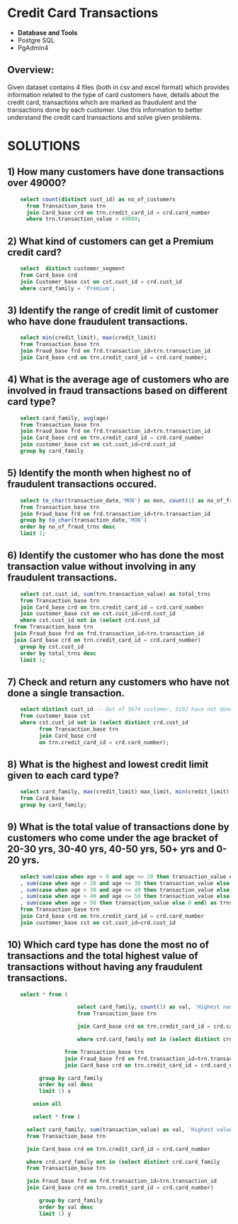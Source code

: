 # Credit Card Transactions
- **Database and Tools**
- Postgre SQL
- PgAdmin4

## Overview:

Given dataset contains 4 files (both in csv and excel format) which provides 
information related to the type of card customers have, details about the credit 
card, transactions which are marked as fraudulent and the transactions done by 
each customer. Use this information to better understand the credit card 
transactions and solve given problems.

# SOLUTIONS 

## 1) How many customers have done transactions over 49000?
```sql
    select count(distinct cust_id) as no_of_customers
	  from Transaction_base trn
	  join Card_base crd on trn.credit_card_id = crd.card_number
	  where trn.transaction_value > 49000;
```

## 2) What kind of customers can get a Premium credit card?
```sql
	select  distinct customer_segment
	from Card_base crd
	join Customer_base cst on cst.cust_id = crd.cust_id
	where card_family = 'Premium';
```

## 3) Identify the range of credit limit of customer who have done fraudulent transactions.
```sql
	select min(credit_limit), max(credit_limit)
	from Transaction_base trn
	join Fraud_base frd on frd.transaction_id=trn.transaction_id
	join Card_base crd on trn.credit_card_id = crd.card_number;
```

## 4) What is the average age of customers who are involved in fraud transactions based on different card type?
```sql
	select card_family, avg(age)
	from Transaction_base trn
	join Fraud_base frd on frd.transaction_id=trn.transaction_id
	join Card_base crd on trn.credit_card_id = crd.card_number
	join customer_base cst on cst.cust_id=crd.cust_id
	group by card_family
```

## 5) Identify the month when highest no of fraudulent transactions occured.
```sql
	select to_char(transaction_date,'MON') as mon, count(1) as no_of_fraud_trns
	from Transaction_base trn
	join Fraud_base frd on frd.transaction_id=trn.transaction_id
	group by to_char(transaction_date,'MON')
	order by no_of_fraud_trns desc
	limit 1;
```

## 6) Identify the customer who has done the most transaction value without involving in any fraudulent transactions.
```sql
	select cst.cust_id, sum(trn.transaction_value) as total_trns
	from Transaction_base trn
	join Card_base crd on trn.credit_card_id = crd.card_number
	join customer_base cst on cst.cust_id=crd.cust_id
	where cst.cust_id not in (select crd.cust_id
  from Transaction_base trn
  join Fraud_base frd on frd.transaction_id=trn.transaction_id
  join Card_base crd on trn.credit_card_id = crd.card_number)
	group by cst.cust_id
	order by total_trns desc 
	limit 1;
```

## 7) Check and return any customers who have not done a single transaction.
```sql
	select distinct cust_id -- Out of 5674 customer, 5192 have not done any trns.
	from customer_base cst 
	where cst.cust_id not in (select distinct crd.cust_id
          from Transaction_base trn
          join Card_base crd 
          on trn.credit_card_id = crd.card_number);
```

## 8) What is the highest and lowest credit limit given to each card type?
```sql
	select card_family, max(credit_limit) max_limit, min(credit_limit) min_limit
	from Card_base
	group by card_family;
```

## 9) What is the total value of transactions done by customers who come under the age bracket of 20-30 yrs, 30-40 yrs, 40-50 yrs, 50+ yrs and 0-20 yrs.
```sql
	select sum(case when age > 0 and age <= 20 then transaction_value else 0 end) as trns_value_0_to_20
	, sum(case when age > 20 and age <= 30 then transaction_value else 0 end) as trns_value_20_to_30
	, sum(case when age > 30 and age <= 40 then transaction_value else 0 end) as trns_value_30_to_40
	, sum(case when age > 40 and age <= 50 then transaction_value else 0 end) as trns_value_40_to_50
	, sum(case when age > 50 then transaction_value else 0 end) as trns_value_greater_than_50
	from Transaction_base trn
	join Card_base crd on trn.credit_card_id = crd.card_number
	join customer_base cst on cst.cust_id=crd.cust_id
```

## 10) Which card type has done the most no of transactions and the total highest value of transactions without having any fraudulent transactions.
```sql
	select * from (

		              select card_family, count(1) as val, 'Highest number of trns' desc
		              from Transaction_base trn

		              join Card_base crd on trn.credit_card_id = crd.card_number

		              where crd.card_family not in (select distinct crd.card_family -- Fraud trns is done by all card type

                  from Transaction_base trn
                  join Fraud_base frd on frd.transaction_id=trn.transaction_id
                  join Card_base crd on trn.credit_card_id = crd.card_number)

		  group by card_family 
		  order by val desc 
		  limit 1) x

	    union all

	    select * from (

      select card_family, sum(transaction_value) as val, 'Highest value of trns' desc
      from Transaction_base trn

      join Card_base crd on trn.credit_card_id = crd.card_number

      where crd.card_family not in (select distinct crd.card_family
      from Transaction_base trn

      join Fraud_base frd on frd.transaction_id=trn.transaction_id
      join Card_base crd on trn.credit_card_id = crd.card_number)

		  group by card_family
		  order by val desc 
		  limit 1) y






